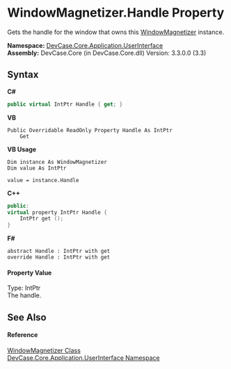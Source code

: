 # WindowMagnetizer.Handle Property 
 

Gets the handle for the window that owns this <a href="T_DevCase_Core_Application_UserInterface_WindowMagnetizer">WindowMagnetizer</a> instance.

**Namespace:**&nbsp;<a href="N_DevCase_Core_Application_UserInterface">DevCase.Core.Application.UserInterface</a><br />**Assembly:**&nbsp;DevCase.Core (in DevCase.Core.dll) Version: 3.3.0.0 (3.3)

## Syntax

**C#**<br />
``` C#
public virtual IntPtr Handle { get; }
```

**VB**<br />
``` VB
Public Overridable ReadOnly Property Handle As IntPtr
	Get
```

**VB Usage**<br />
``` VB Usage
Dim instance As WindowMagnetizer
Dim value As IntPtr

value = instance.Handle

```

**C++**<br />
``` C++
public:
virtual property IntPtr Handle {
	IntPtr get ();
}
```

**F#**<br />
``` F#
abstract Handle : IntPtr with get
override Handle : IntPtr with get
```


#### Property Value
Type: IntPtr<br />The handle.

## See Also


#### Reference
<a href="T_DevCase_Core_Application_UserInterface_WindowMagnetizer">WindowMagnetizer Class</a><br /><a href="N_DevCase_Core_Application_UserInterface">DevCase.Core.Application.UserInterface Namespace</a><br />